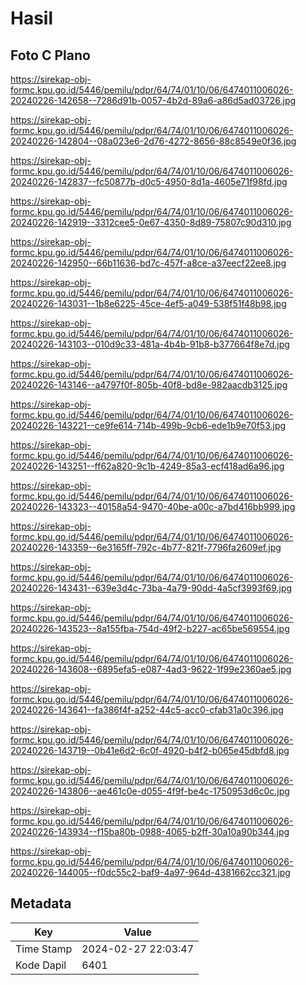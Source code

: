 # Hasil

## Foto C Plano

https://sirekap-obj-formc.kpu.go.id/5446/pemilu/pdpr/64/74/01/10/06/6474011006026-20240226-142658--7286d91b-0057-4b2d-89a6-a86d5ad03726.jpg

https://sirekap-obj-formc.kpu.go.id/5446/pemilu/pdpr/64/74/01/10/06/6474011006026-20240226-142804--08a023e6-2d76-4272-8656-88c8549e0f36.jpg

https://sirekap-obj-formc.kpu.go.id/5446/pemilu/pdpr/64/74/01/10/06/6474011006026-20240226-142837--fc50877b-d0c5-4950-8d1a-4605e71f98fd.jpg

https://sirekap-obj-formc.kpu.go.id/5446/pemilu/pdpr/64/74/01/10/06/6474011006026-20240226-142919--3312cee5-0e67-4350-8d89-75807c90d310.jpg

https://sirekap-obj-formc.kpu.go.id/5446/pemilu/pdpr/64/74/01/10/06/6474011006026-20240226-142950--66b11636-bd7c-457f-a8ce-a37eecf22ee8.jpg

https://sirekap-obj-formc.kpu.go.id/5446/pemilu/pdpr/64/74/01/10/06/6474011006026-20240226-143031--1b8e6225-45ce-4ef5-a049-538f51f48b98.jpg

https://sirekap-obj-formc.kpu.go.id/5446/pemilu/pdpr/64/74/01/10/06/6474011006026-20240226-143103--010d9c33-481a-4b4b-91b8-b377664f8e7d.jpg

https://sirekap-obj-formc.kpu.go.id/5446/pemilu/pdpr/64/74/01/10/06/6474011006026-20240226-143146--a4797f0f-805b-40f8-bd8e-982aacdb3125.jpg

https://sirekap-obj-formc.kpu.go.id/5446/pemilu/pdpr/64/74/01/10/06/6474011006026-20240226-143221--ce9fe614-714b-499b-9cb6-ede1b9e70f53.jpg

https://sirekap-obj-formc.kpu.go.id/5446/pemilu/pdpr/64/74/01/10/06/6474011006026-20240226-143251--ff62a820-9c1b-4249-85a3-ecf418ad6a96.jpg

https://sirekap-obj-formc.kpu.go.id/5446/pemilu/pdpr/64/74/01/10/06/6474011006026-20240226-143323--40158a54-9470-40be-a00c-a7bd416bb999.jpg

https://sirekap-obj-formc.kpu.go.id/5446/pemilu/pdpr/64/74/01/10/06/6474011006026-20240226-143359--6e3165ff-792c-4b77-821f-7796fa2609ef.jpg

https://sirekap-obj-formc.kpu.go.id/5446/pemilu/pdpr/64/74/01/10/06/6474011006026-20240226-143431--639e3d4c-73ba-4a79-90dd-4a5cf3993f69.jpg

https://sirekap-obj-formc.kpu.go.id/5446/pemilu/pdpr/64/74/01/10/06/6474011006026-20240226-143523--8a155fba-754d-49f2-b227-ac65be569554.jpg

https://sirekap-obj-formc.kpu.go.id/5446/pemilu/pdpr/64/74/01/10/06/6474011006026-20240226-143608--6895efa5-e087-4ad3-9622-1f99e2360ae5.jpg

https://sirekap-obj-formc.kpu.go.id/5446/pemilu/pdpr/64/74/01/10/06/6474011006026-20240226-143641--fa386f4f-a252-44c5-acc0-cfab31a0c396.jpg

https://sirekap-obj-formc.kpu.go.id/5446/pemilu/pdpr/64/74/01/10/06/6474011006026-20240226-143719--0b41e6d2-6c0f-4920-b4f2-b065e45dbfd8.jpg

https://sirekap-obj-formc.kpu.go.id/5446/pemilu/pdpr/64/74/01/10/06/6474011006026-20240226-143806--ae461c0e-d055-4f9f-be4c-1750953d6c0c.jpg

https://sirekap-obj-formc.kpu.go.id/5446/pemilu/pdpr/64/74/01/10/06/6474011006026-20240226-143934--f15ba80b-0988-4065-b2ff-30a10a90b344.jpg

https://sirekap-obj-formc.kpu.go.id/5446/pemilu/pdpr/64/74/01/10/06/6474011006026-20240226-144005--f0dc55c2-baf9-4a97-964d-4381662cc321.jpg


## Metadata

| Key        | Value               |
| ---------- | ------------------- |
| Time Stamp | 2024-02-27 22:03:47 |
| Kode Dapil | 6401                |



